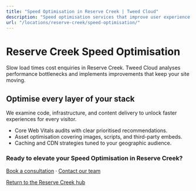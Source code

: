 ```yaml
---
title: "Speed Optimisation in Reserve Creek | Tweed Cloud"
description: "Speed optimisation services that improve user experience for Reserve Creek visitors."
url: "/locations/reserve-creek/speed-optimisation/"
---
```


# Reserve Creek Speed Optimisation

Slow load times cost enquiries in Reserve Creek. Tweed Cloud analyses performance bottlenecks and implements improvements that keep your site moving.

## Optimise every layer of your stack

We examine code, infrastructure, and content delivery to unlock faster experiences for every visitor.

- Core Web Vitals audits with clear prioritised recommendations.
- Asset optimisation covering images, scripts, and third-party embeds.
- Caching and CDN strategies tuned to your geographic audience.

### Ready to elevate your Speed Optimisation in Reserve Creek?

[Book a consultation](/consultation/) · [Contact our team](/contact/)

[Return to the Reserve Creek hub](/locations/reserve-creek/)
